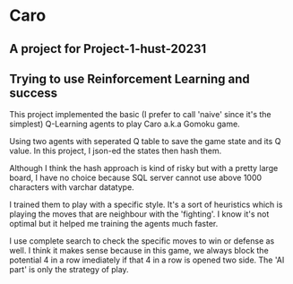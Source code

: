 # Caro
## A project for Project-1-hust-20231

## Trying to use Reinforcement Learning and success

This project implemented the basic (I prefer to call 'naive' since it's the simplest) Q-Learning agents to play Caro a.k.a Gomoku game.

Using two agents with seperated Q table to save the game state and its Q value. In this project, I json-ed the states then hash them.

Although I think the hash approach is kind of risky but with a pretty large board, I have no choice because SQL server cannot use above 1000 characters with varchar datatype.

I trained them to play with a specific style. It's a sort of heuristics which is playing the moves that are neighbour with the 'fighting'. I know it's not optimal but it helped me training the agents much faster.

I use complete search to check the specific moves to win or defense as well. I think it makes sense because in this game, we always block the potential 4 in a row imediately if that 4 in a row is opened two side. The 'AI part' is only the strategy of play.

